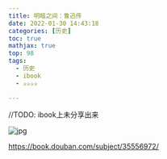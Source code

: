 ```yaml
---
title: 明暗之间：鲁迅传
date: 2022-01-30 14:43:18
categories: [历史]
toc: true
mathjax: true
top: 98
tags:
  - 历史
  - ibook
  - ✰✰✰✰

---
```


//TODO: ibook上未分享出来

![jpg](https://img3.doubanio.com/view/subject/l/public/s33964070.jpg)

https://book.douban.com/subject/35556972/